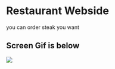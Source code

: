 <h1> Restaurant Webside</h1>

<p> you can order steak you want</p>

<h2> Screen Gif is below</h2>


![](webside.gif)
